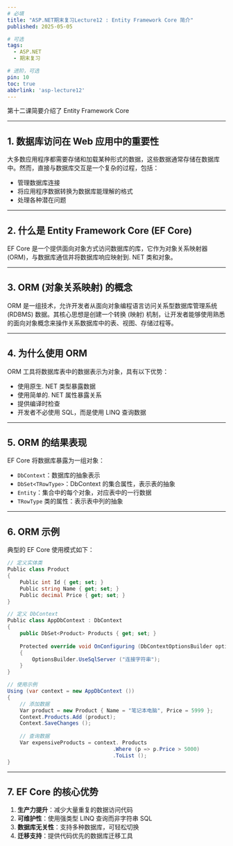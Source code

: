```yaml
---
# 必填
title: "ASP.NET期末复习Lecture12 : Entity Framework Core 简介"
published: 2025-05-05

# 可选
tags:
  - ASP.NET 
  - 期末复习

# 进阶，可选
pin: 10
toc: true
abbrlink: 'asp-lecture12'
---
```


第十二课简要介绍了 Entity Framework Core

---
## 1. 数据库访问在 Web 应用中的重要性

大多数应用程序都需要存储和加载某种形式的数据，这些数据通常存储在数据库中。然而，直接与数据库交互是一个复杂的过程，包括：
- 管理数据库连接
- 将应用程序数据转换为数据库能理解的格式
- 处理各种潜在问题
---
## 2. 什么是 Entity Framework Core (EF Core)

EF Core 是一个提供面向对象方式访问数据库的库，它作为对象关系映射器 (ORM)，与数据库通信并将数据库响应映射到. NET 类和对象。

---
## 3. ORM (对象关系映射) 的概念

ORM 是一组技术，允许开发者从面向对象编程语言访问关系型数据库管理系统 (RDBMS) 数据。其核心思想是创建一个转换 (映射) 机制，让开发者能够使用熟悉的面向对象概念来操作关系数据库中的表、视图、存储过程等。

---
## 4. 为什么使用 ORM

ORM 工具将数据库表中的数据表示为对象，具有以下优势：
- 使用原生. NET 类型暴露数据
- 使用简单的. NET 属性暴露关系
- 提供编译时检查
- 开发者不必使用 SQL，而是使用 LINQ 查询数据
---
## 5. ORM 的结果表现

EF Core 将数据库暴露为一组对象：
- `DbContext`：数据库的抽象表示
- `DbSet<TRowType>`：DbContext 的集合属性，表示表的抽象
- `Entity`：集合中的每个对象，对应表中的一行数据
- `TRowType` 类的属性：表示表中列的抽象
---
## 6. ORM 示例

典型的 EF Core 使用模式如下：

```csharp
// 定义实体类
Public class Product
{
    Public int Id { get; set; }
    Public string Name { get; set; }
    Public decimal Price { get; set; }
}

// 定义 DbContext
Public class AppDbContext : DbContext
{
    public DbSet<Product> Products { get; set; }
    
    Protected override void OnConfiguring (DbContextOptionsBuilder optionsBuilder)
    {
        OptionsBuilder.UseSqlServer ("连接字符串");
    }
}

// 使用示例
Using (var context = new AppDbContext ())
{
    // 添加数据
    Var product = new Product { Name = "笔记本电脑", Price = 5999 };
    Context.Products.Add (product);
    Context.SaveChanges ();
    
    // 查询数据
    Var expensiveProducts = context. Products
                                  .Where (p => p.Price > 5000)
                                  .ToList ();
}
```

---
## 7. EF Core 的核心优势

1. **生产力提升**：减少大量重复的数据访问代码
2. **可维护性**：使用强类型 LINQ 查询而非字符串 SQL
3. **数据库无关性**：支持多种数据库，可轻松切换
4. **迁移支持**：提供代码优先的数据库迁移工具


